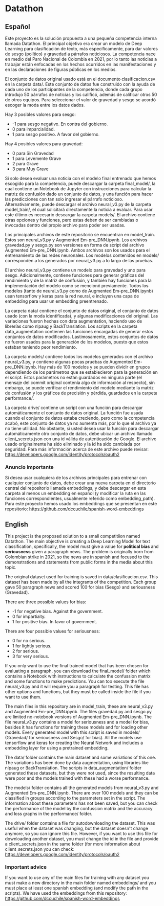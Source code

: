 # Datathon

## Español

Este proyecto es la solución propuesta a una pequeña competencia interna llamada Datathon. El principal objetivo era crear un modelo de Deep Learning para clasificación de texto, más específicamente, para dar valores de sesgo (político) y gravedad a párrafos noticiosos.
La competencia nace en medio del Paro Nacional de Colombia en 2021, por lo tanto las noticias a trabajar están enfocadas en los hechos ocurridos en las manifestaciones y en las declaraciones de figuras públicas en los medios.

El conjunto de datos original usado está en el documento clasificacion.csv en la carpeta data/. Este conjunto de datos fue construido con la ayuda de cada uno de los participantes de la competencia, donde cada grupo introdujo 50 párrafos de noticias y los calificó, además de calificar otros 50 de otros equipos. Para seleccionar el valor de gravedad y sesgo se acordó escoger la moda entre los datos dados.

Hay 3 posibles valores para sesgo:
* -1 para sesgo negativo. En contra del gobierno.
* 0 para imparcialidad.
* 1 para sesgo positivo. A favor del gobierno.

Hay 4 posibles valores para gravedad:
* 0 para Sin Gravedad
* 1 para Levemente Grave
* 2 para Grave
* 3 para Muy Grave

Si solo desea evaluar una noticia con el modelo final entrenado que hemos escogido para la competencia, puede descargar la carpeta final_model/, la cual contiene un Notebook de Jupyter con instrucciones para calcular la matriz de confusión dado un conjunto de datos, y una función para hacer las predicciones con tan solo ingresar el párrafo noticioso. Alternativamente, puede descargar el archivo neural_v3.py de la carpeta model_train/, el cual solicitará directamente la noticia a evaluar. Para usar este último es necesario descargar la carpeta models/. El archivo contiene otras opciones y funciones, pero estas deben de ser cambiadas o invocadas dentro del propio archivo para poder ser usadas.

Los principales archivos de este repositorio se encuentran en model_train. Estos son neural_v3.py y Augmented Em-pre_DNN.ipynb. Los archivos gravedad.py y sesgo.py son versiones en forma de script del archivo Augmented Em-pre_DNN.ipynb. Ambos archivos son los usados para el entrenamiento de las redes neuronales. Los modelos contenidos en models/ corresponden a los generados por neural_v3.py a lo largo de las pruebas.

El archivo neural_v3.py contiene un modelo para gravedad y uno para sesgo. Adicionalmente, contiene funciones para generar gráficas del rendimiento y de la matriz de confusión, y también hay funciones para la implementación del modelo como se mencionó previamente.
Todos los modelos (tanto de neural_v3.py como de Augmented Em-pre_DNN.ipynb) usan tensorflow y keras para la red neural, e incluyen una capa de embedding para usar un embedding preentrenado.

La carpeta data/ contiene el conjunto de datos original, el conjunto de datos usado (con la moda identificada), y algunas modificaciones del original. Las variaciones fueron hechas con data augmentation, haciendo uso de librerías como nlpaug y BackTranslation. Los scripts en la carpeta data_augmentation contienen las funciones encargadas de generar estos conjuntos de datos modificados. Lastimosamente, estos conjuntos de datos no fueron usados para la generación de los modelos, puesto que estos estaban teniendo peor rendimiento.

La carpeta models/ contiene todos los modelos generados con el archivo neural_v3.py, y contiene algunas pocas pruebas de Augmented Em-pre_DNN.ipynb. Hay más de 100 modelos y se pueden dividir en grupos dependiendo de los parámetros que se establecieron para la generación en el script. Estos parámetros no están guardados en ninguna parte (el mensaje del commit original contenía algo de información al respecto), sin embargo, se puede verificar el rendimiento del modelo mediante la matriz de confusión y los gráficos de precisión y pérdida, guardados en la carpeta performance/.

La carpeta drive/ contiene un script con una función para descargar automáticamente el conjunto de datos original. La función fue usada cuando el conjunto de datos estaba creciendo, pero como la competencia acabó, este conjunto de datos ya no aumenta más, por lo que el archivo ya no tiene utilidad. No obstante, si usted desea usar la función para descargar automáticamente otro conjunto de datos, debe ubicar un archivo llamado client_secrets.json con una id válida de autenticación de Google. El archivo usado originalmente ha sido eliminado y la id ha sido cambiada por seguridad. Para más información acerca de este archivo puede revisar: https://developers.google.com/identity/protocols/oauth2

### Anuncio importante
Si desea usar cualquiera de los archivos principales para entrenar con cualquier conjunto de datos, debe crear una nueva carpeta en el directorio central del repositorio llamada embeddings, y debe descargar en esta carpeta al menos un embedding en español (y modificar la ruta en las funciones correspondientes, usualmente referido como embedding_path). Para este proyecto hemos usado los embeddings que se presentan en este repositorio: https://github.com/dccuchile/spanish-word-embeddings



## English

This project is the proposed solution to a small competitiion named Datathon. The main objective is creating a Deep Learning Model for text classification, specifically, the model must give a value for **political bias** and **seriousness** given a paragraph news.
The problem is originally born from Colombian strike in 2021, so the news are in spanish and focused to the demonstrations and statements from public forms in the media about this topic.

The original dataset used for training is saved in data/clasificacion.csv. This dataset has been made by all the integrants of the competition. Each group gave 50 paragraph news and scored 100 for bias (Sesgo) and seriousness (Gravedad). 

There are three possible values for bias:
* -1 for negative bias. Against the government.
* 0 for impartiaity.
* 1 for positive bias. In favor of government.

There are four possible values for seriousness:
* 0 for no serious.
* 1 for lightly serious.
* 2 for serious.
* 3 for very serious.

If you only want to use the final trained model that has been chosen for evaluating a paragraph, you can download the final_model/ folder which contains a Notebook with instructions to calculate the confussion matrix and some functions to make predictions. You can too execute the file neural_v3.py and it will require you a paragraph for testing. This file has other options and functions, but they must be called inside the file if you want to use them.

The main files in this repository are in model_train, these are neural_v3.py and Augmented Em-pre_DNN.ipynb. The files gravedad.py and sesgo.py are limited no-notebook versions of Augmented Em-pre_DNN.ipynb.
The file neural_v3.py contains a model for seriousness and a model for bias, besides it has functions for training these models and for loading other models. Every generated model with this script is saved in models/ (Gravedad/ for seriousness and Sesgo/ for bias).
All the models use tensorflow and keras for creating the Neural Network and includes a embedding layer for using a pretrained embedding.

The data/ folder contains the main dataset and some variations of this one. The variations has been done by data augmentation, using libraries like nlpaug or BackTranslation. The scripts in data_augmentation/ folder generated these datasets, but they were not used, since the resulting data were poor and the models trained with these had a worse performance.

The models/ folder contains all the generated models from neural_v3.py and Augmented Em-pre_DNN.ipynb. There are over 100 models and they can be classified in groups according to the parameters set in the script. The information about these parameters has not been saved, but you can check the performance of the model by the confussion matrix and the accuracy and loss graphs in the performance/ folder.

The drive/ folder contains a file for autodownloading the dataset. This was useful when the dataset was changing, but the dataset doesn't change anymore, so you can ignore this file. However, if you want to use this file for downloading another dataset, you must change the id in the file and provide a client_secrets.json in the same folder (for more information about client_secrets.json you can check: https://developers.google.com/identity/protocols/oauth2


### Important advice
If you want to use any of the main files for training with any dataset you must make a new directory in the main folder named embeddings/ and you must place at least one spanish embedding (and modify the path in the scripts). We have used the embeddings from this repository: https://github.com/dccuchile/spanish-word-embeddings

